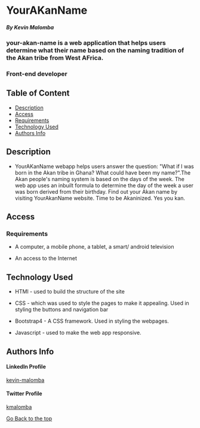 # YourAKanName

##### By Kevin Malomba
### your-akan-name is a web application that helps users determine what their name based on the naming tradition of the Akan tribe from West AFrica.
### Front-end developer

## Table of Content

+ [Description](#description)
+ [Access](#Access)
+ [Requirements](#requirements)
+ [Technology Used](#Technology-Used)
+ [Authors Info](#author-Info)


## Description
+ YourAKanName webapp helps users answer the question: "What if I was born in the Akan tribe in Ghana? What could have been my name?".The Akan people's naming system is based on the days of the week. The web app uses an inbuilt formula to determine the day of the week a user was born derived from their birthday. Find out your Akan name by visiting YourAkanName website. Time to be Akaninized. Yes you kan.

## Access

### Requirements

* A computer, a mobile phone, a tablet, a smart/ android television

* An access to the Internet



## Technology Used
* HTMl - used to build the structure of the site

* CSS - which was used to style the pages to make it appealing. Used in styling the buttons and navigation bar

* Bootstrap4 - A CSS framework. Used in styling the webpages.

* Javascript - used to make the web app responsive.


## Authors Info 

#### LinkedIn Profile 
[kevin-malomba](https://ke.linkedin.com/in/kevin-malomba-44ba731a3?trk=people-guest_people_search-card)

#### Twitter Profile
[kmalomba](https://twitter.com/kmalomba)

[Go Back to the top](#YourAKanName)



